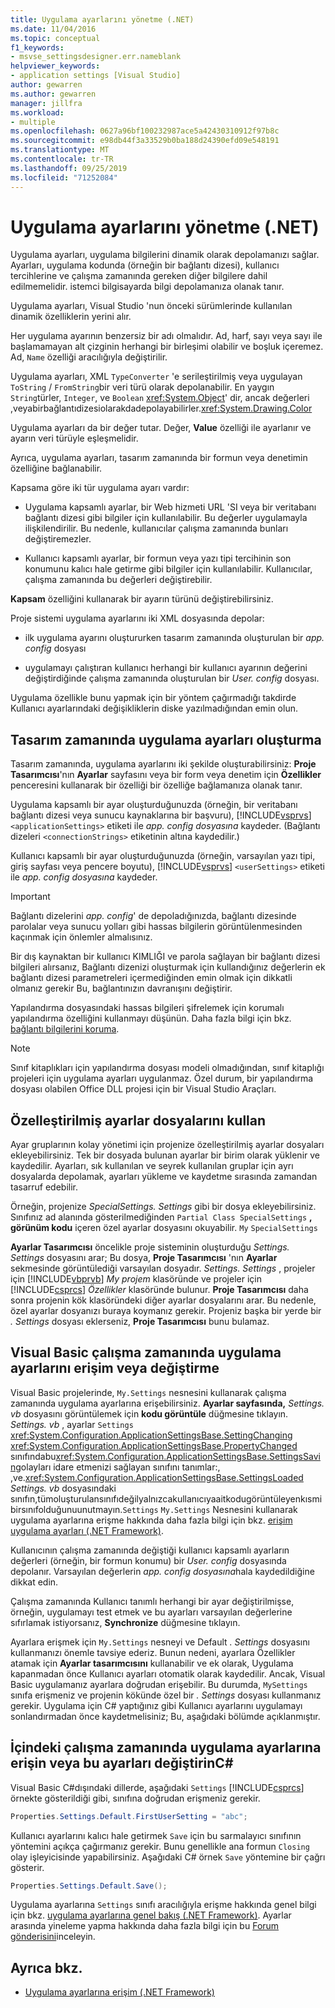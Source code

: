 ```yaml
---
title: Uygulama ayarlarını yönetme (.NET)
ms.date: 11/04/2016
ms.topic: conceptual
f1_keywords:
- msvse_settingsdesigner.err.nameblank
helpviewer_keywords:
- application settings [Visual Studio]
author: gewarren
ms.author: gewarren
manager: jillfra
ms.workload:
- multiple
ms.openlocfilehash: 0627a96bf100232987ace5a42430310912f97b8c
ms.sourcegitcommit: e98db44f3a33529b0ba188d24390efd09e548191
ms.translationtype: MT
ms.contentlocale: tr-TR
ms.lasthandoff: 09/25/2019
ms.locfileid: "71252084"
---
```

# <a name="manage-application-settings-net"></a>Uygulama ayarlarını yönetme (.NET)

Uygulama ayarları, uygulama bilgilerini dinamik olarak depolamanızı sağlar. Ayarları, uygulama kodunda (örneğin bir bağlantı dizesi), kullanıcı tercihlerine ve çalışma zamanında gereken diğer bilgilere dahil edilmemelidir. istemci bilgisayarda bilgi depolamanıza olanak tanır.

Uygulama ayarları, Visual Studio 'nun önceki sürümlerinde kullanılan dinamik özelliklerin yerini alır.

Her uygulama ayarının benzersiz bir adı olmalıdır. Ad, harf, sayı veya sayı ile başlamamayan alt çizginin herhangi bir birleşimi olabilir ve boşluk içeremez. Ad, `Name` özelliği aracılığıyla değiştirilir.

Uygulama ayarları, XML `TypeConverter` 'e serileştirilmiş veya uygulayan `ToString` / `FromString`bir veri türü olarak depolanabilir. En yaygın `String`türler, `Integer`, ve `Boolean` <xref:System.Object>' dir, ancak değerleri ,veyabirbağlantıdizesiolarakdadepolayabilirler.<xref:System.Drawing.Color>

Uygulama ayarları da bir değer tutar. Değer, **Value** özelliği ile ayarlanır ve ayarın veri türüyle eşleşmelidir.

Ayrıca, uygulama ayarları, tasarım zamanında bir formun veya denetimin özelliğine bağlanabilir.

Kapsama göre iki tür uygulama ayarı vardır:

- Uygulama kapsamlı ayarlar, bir Web hizmeti URL 'SI veya bir veritabanı bağlantı dizesi gibi bilgiler için kullanılabilir. Bu değerler uygulamayla ilişkilendirilir. Bu nedenle, kullanıcılar çalışma zamanında bunları değiştiremezler.

- Kullanıcı kapsamlı ayarlar, bir formun veya yazı tipi tercihinin son konumunu kalıcı hale getirme gibi bilgiler için kullanılabilir. Kullanıcılar, çalışma zamanında bu değerleri değiştirebilir.

**Kapsam** özelliğini kullanarak bir ayarın türünü değiştirebilirsiniz.

Proje sistemi uygulama ayarlarını iki XML dosyasında depolar:

- ilk uygulama ayarını oluştururken tasarım zamanında oluşturulan bir *app. config* dosyası

- uygulamayı çalıştıran kullanıcı herhangi bir kullanıcı ayarının değerini değiştirdiğinde çalışma zamanında oluşturulan bir *User. config* dosyası.

Uygulama özellikle bunu yapmak için bir yöntem çağırmadığı takdirde Kullanıcı ayarlarındaki değişikliklerin diske yazılmadığından emin olun.

## <a name="create-application-settings-at-design-time"></a>Tasarım zamanında uygulama ayarları oluşturma

Tasarım zamanında, uygulama ayarlarını iki şekilde oluşturabilirsiniz: **Proje Tasarımcısı**'nın **Ayarlar** sayfasını veya bir form veya denetim için **Özellikler** penceresini kullanarak bir özelliği bir özelliğe bağlamanıza olanak tanır.

Uygulama kapsamlı bir ayar oluşturduğunuzda (örneğin, bir veritabanı bağlantı dizesi veya sunucu kaynaklarına bir başvuru), [!INCLUDE[vsprvs](../code-quality/includes/vsprvs_md.md)] `<applicationSettings>` etiketi ile *app. config dosyasına* kaydeder. (Bağlantı dizeleri `<connectionStrings>` etiketinin altına kaydedilir.)

Kullanıcı kapsamlı bir ayar oluşturduğunuzda (örneğin, varsayılan yazı tipi, giriş sayfası veya pencere boyutu), [!INCLUDE[vsprvs](../code-quality/includes/vsprvs_md.md)] `<userSettings>` etiketi ile *app. config dosyasına* kaydeder.

> [!IMPORTANT]
> Bağlantı dizelerini *app. config*' de depoladığınızda, bağlantı dizesinde parolalar veya sunucu yolları gibi hassas bilgilerin görüntülenmesinden kaçınmak için önlemler almalısınız.
>
> Bir dış kaynaktan bir kullanıcı KIMLIĞI ve parola sağlayan bir bağlantı dizesi bilgileri alırsanız, Bağlantı dizenizi oluşturmak için kullandığınız değerlerin ek bağlantı dizesi parametreleri içermediğinden emin olmak için dikkatli olmanız gerekir Bu, bağlantınızın davranışını değiştirir.
>
> Yapılandırma dosyasındaki hassas bilgileri şifrelemek için korumalı yapılandırma özelliğini kullanmayı düşünün. Daha fazla bilgi için bkz. [bağlantı bilgilerini koruma](/dotnet/framework/data/adonet/protecting-connection-information).

> [!NOTE]
> Sınıf kitaplıkları için yapılandırma dosyası modeli olmadığından, sınıf kitaplığı projeleri için uygulama ayarları uygulanmaz. Özel durum, bir yapılandırma dosyası olabilen Office DLL projesi için bir Visual Studio Araçları.

## <a name="use-customized-settings-files"></a>Özelleştirilmiş ayarlar dosyalarını kullan

Ayar gruplarının kolay yönetimi için projenize özelleştirilmiş ayarlar dosyaları ekleyebilirsiniz. Tek bir dosyada bulunan ayarlar bir birim olarak yüklenir ve kaydedilir. Ayarları, sık kullanılan ve seyrek kullanılan gruplar için ayrı dosyalarda depolamak, ayarları yükleme ve kaydetme sırasında zamandan tasarruf edebilir.

Örneğin, projenize *SpecialSettings. Settings* gibi bir dosya ekleyebilirsiniz. Sınıfınız ad alanında gösterilmediğinden `Partial Class SpecialSettings` **, görünüm kodu** içeren özel ayarlar dosyasını okuyabilir. `My` `SpecialSettings`

**Ayarlar Tasarımcısı** öncelikle proje sisteminin oluşturduğu *Settings. Settings* dosyasını arar; Bu dosya, **Proje Tasarımcısı** 'nın **Ayarlar** sekmesinde görüntülediği varsayılan dosyadır. *Settings. Settings* , projeler için [!INCLUDE[vbprvb](../code-quality/includes/vbprvb_md.md)] *My projem* klasöründe ve projeler için [!INCLUDE[csprcs](../data-tools/includes/csprcs_md.md)] *Özellikler* klasöründe bulunur. **Proje Tasarımcısı** daha sonra projenin kök klasöründeki diğer ayarlar dosyalarını arar. Bu nedenle, özel ayarlar dosyanızı buraya koymanız gerekir. Projeniz başka bir yerde bir *. Settings* dosyası eklerseniz, **Proje Tasarımcısı** bunu bulamaz.

## <a name="access-or-change-application-settings-at-run-time-in-visual-basic"></a>Visual Basic çalışma zamanında uygulama ayarlarını erişim veya değiştirme

Visual Basic projelerinde, `My.Settings` nesnesini kullanarak çalışma zamanında uygulama ayarlarına erişebilirsiniz. **Ayarlar sayfasında,** *Settings. vb* dosyasını görüntülemek için **kodu görüntüle** düğmesine tıklayın. *Settings. vb* , ayarlar `Settings` <xref:System.Configuration.ApplicationSettingsBase.SettingChanging> <xref:System.Configuration.ApplicationSettingsBase.PropertyChanged> sınıfındabu<xref:System.Configuration.ApplicationSettingsBase.SettingsSaving>olayları idare etmenizi sağlayan sınıfını tanımlar:, ,ve.<xref:System.Configuration.ApplicationSettingsBase.SettingsLoaded> *Settings. vb* dosyasındaki sınıfın,tümoluşturulansınıfıdeğilyalnızcakullanıcıyaaitkodugörüntüleyenkısmibirsınıfolduğunuunutmayın.`Settings` `My.Settings` Nesnesini kullanarak uygulama ayarlarına erişme hakkında daha fazla bilgi için bkz. [erişim uygulama ayarları (.NET Framework)](/dotnet/visual-basic/developing-apps/programming/app-settings/accessing-application-settings).

Kullanıcının çalışma zamanında değiştiği kullanıcı kapsamlı ayarların değerleri (örneğin, bir formun konumu) bir *User. config* dosyasında depolanır. Varsayılan değerlerin *app. config dosyasına*hala kaydedildiğine dikkat edin.

Çalışma zamanında Kullanıcı tanımlı herhangi bir ayar değiştirilmişse, örneğin, uygulamayı test etmek ve bu ayarları varsayılan değerlerine sıfırlamak istiyorsanız, **Synchronize** düğmesine tıklayın.

Ayarlara erişmek için `My.Settings` nesneyi ve Default *. Settings* dosyasını kullanmanızı önemle tavsiye ederiz. Bunun nedeni, ayarlara Özellikler atamak için **Ayarlar tasarımcısını** kullanabilir ve ek olarak, Uygulama kapanmadan önce Kullanıcı ayarları otomatik olarak kaydedilir. Ancak, Visual Basic uygulamanız ayarlara doğrudan erişebilir. Bu durumda, `MySettings` sınıfa erişmeniz ve projenin kökünde özel bir *. Settings* dosyası kullanmanız gerekir. Uygulama için C# yaptığınız gibi Kullanıcı ayarlarını uygulamayı sonlandırmadan önce kaydetmelisiniz; Bu, aşağıdaki bölümde açıklanmıştır.

<!-- markdownlint-disable MD003 MD020 -->
## <a name="access-or-change-application-settings-at-run-time-in-c"></a>İçindeki çalışma zamanında uygulama ayarlarına erişin veya bu ayarları değiştirinC#
<!-- markdownlint-enable MD003 MD020 -->

Visual Basic C#dışındaki dillerde, aşağıdaki `Settings` [!INCLUDE[csprcs](../data-tools/includes/csprcs_md.md)] örnekte gösterildiği gibi, sınıfına doğrudan erişmeniz gerekir.

```csharp
Properties.Settings.Default.FirstUserSetting = "abc";
```

Kullanıcı ayarlarını kalıcı hale getirmek `Save` için bu sarmalayıcı sınıfının yöntemini açıkça çağırmanız gerekir. Bunu genellikle ana formun `Closing` olay işleyicisinde yapabilirsiniz. Aşağıdaki C# örnek `Save` yöntemine bir çağrı gösterir.

```csharp
Properties.Settings.Default.Save();
```

Uygulama ayarlarına `Settings` sınıfı aracılığıyla erişme hakkında genel bilgi için bkz. [uygulama ayarlarına genel bakış (.NET Framework)](/dotnet/framework/winforms/advanced/application-settings-overview). Ayarlar arasında yineleme yapma hakkında daha fazla bilgi için bu [Forum gönderisini](https://social.msdn.microsoft.com/Forums/vstudio/40fbb470-f1e8-4a02-a4a0-9f62b54d0fc4/is-this-possible-propertiessettingsdefault?forum=csharpgeneral)inceleyin.

## <a name="see-also"></a>Ayrıca bkz.

- [Uygulama ayarlarına erişim (.NET Framework)](/dotnet/visual-basic/developing-apps/programming/app-settings/accessing-application-settings)

